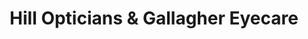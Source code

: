 ---
title: "Hill Opticians & Gallagher Eyecare"
url: /hanover/hill-opticians-und-gallagher-eyecare/
shop: Optiker
---